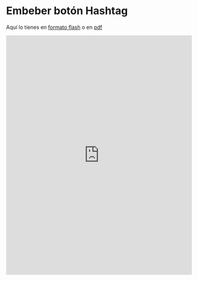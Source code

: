 # Embeber botón Hashtag

Aquí lo tienes en [formato flash](http://aularagon.catedu.es/materialesaularagon2013/HerramientasFormacionProfesorado/Videos/EmbeberBotonTwitter.htm) o en [pdf](http://aularagon.catedu.es/materialesaularagon2013/HerramientasFormacionProfesorado/Videos/EmbeberBotonTwitter.pdf)

<iframe src="https://docs.google.com/presentation/d/e/2PACX-1vTHMXfa1ywiZ9iZ3d8BMlNqR-A_stdda_kaINZC2DyOjtydWnEBdmjDto3WcLFD4WL_LYerR2fpvnZB/embed?start=false&loop=false&delayms=3000" frameborder="0" width="100%" height="650" allowfullscreen="true" mozallowfullscreen="true" webkitallowfullscreen="true"></iframe>
